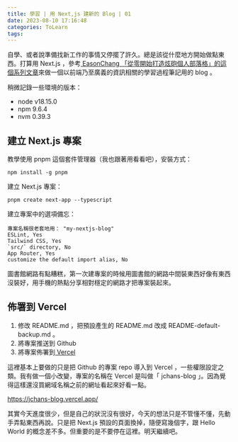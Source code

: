 ```yaml
---
title: 學習 | 用 Next,js 建新的 Blog | 01
date: 2023-08-10 17:16:48
categories: ToLearn
tags:
---
```


自學、或者說準備找新工作的事情又停擺了許久。總是該從什麼地方開始做點東西。打算用 Next.js ，參考[ EasonChang 「從零開始打造炫砲個人部落格」的這個系列文章](https://ithelp.ithome.com.tw/articles/10291960)來做一個以前端乃至廣義的資訊相關的學習過程筆記用的 blog 。

稍微記錄一些環境的版本：

- node v18.15.0
- npm 9.6.4
- nvm 0.39.3

## 建立 Next.js 專案

教學使用 pnpm 這個套件管理器（我也跟著用看看吧），安裝方式：

```shell
npm install -g pnpm
```

建立 Next.js 專案：

```shell
pnpm create next-app --typescript
```

建立專案中的選項備忘：

```
專案名稱很老套地用： "my-nextjs-blog"
ESLint, Yes
Tailwind CSS, Yes
`src/` directory, No
App Router, Yes
customize the default import alias, No
```

圖書館網路有點糟糕，第一次建專案的時候用圖書館的網路中間裝東西好像有東西沒裝好，用手機的熱點分享相對穩定的網路才把專案裝起來。

## 佈署到 Vercel

1. 修改 README.md ，把預設產生的 README.md 改成 README-default-backup.md 。
2. 將專案推送到 Github
3. 將專案佈署到[ Vercel ](https://vercel.com/)

這裡基本上要做的只是把 Github 的專案 repo 導入到 Vercel ，一些權限設定之類。我有做一個小改變，專案的名稱在 Vercel 是叫做「 jchans-blog 」。因為覺得這樣還沒買網域名稱之前的網址看起來好看一點。

https://jchans-blog.vercel.app/

其實今天進度很少，但是自己的狀況沒有很好，今天的想法只是不管懂不懂，先動手弄點東西再說。只是把 Next.js 預設的頁面換掉，隨便寫幾個字，跟 Hello World 的概念差不多。但重要的是不要停在這裡。明天繼續吧。

